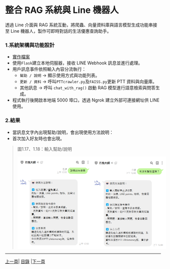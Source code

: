 # 整合 RAG 系統與 Line 機器人
透過 Line 介面與 RAG 系統互動，將爬蟲、向量資料庫與語言模型生成功能串接至 Line 機器人，製作可即時對話的生活優惠查詢助手。

### 1.系統架構與功能設計
* [實作檔案](Code/appV2.py)
* 使用`Flask`建立本地伺服器，接收 LINE Webhook 訊息並進行處理。
* 用戶訊息事件依照輸入內容分流執行：
  * `幫助 / 說明` → 顯示使用方式與功能列表。
  * `更新 / 資料` → 呼叫`PTTcrawler.py`及`FAISS.py`更新 PTT 資料與向量庫。
  * 其他訊息 → 呼叫 `chat_with_rag()` 啟動 RAG 模型進行語意檢索與問答生成。
* 程式執行後開啟本地端 5000 埠口，透過 Ngrok 建立外部可連接網址供 LINE 使用。

### 2.結果
* 當訊息文字內出現幫助/說明，會出現使用方法說明：
* 首次加入好友時也會出現。
>圖1.17、1.18：輸入幫助/說明
><div style="display: flex; justify-content: space-between;">
>  <img src="Photos/RAG_17.jpg" alt="RAG流程圖2" width="240" height="300"/>
>  <img src="Photos/RAG_18.jpg" alt="RAG流程圖3" width="240" height="300"/>
></div>


---
[上一頁](STEP_4.md)| [目錄](README.md) |[下一頁](STEP_6.md)
